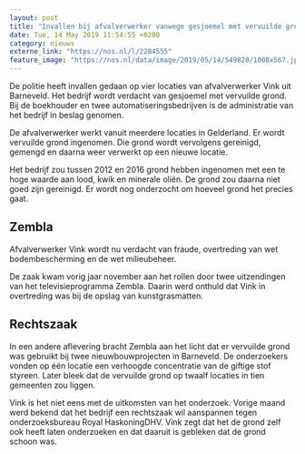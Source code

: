 ```yaml
---
layout: post
title: "Invallen bij afvalverwerker vanwege gesjoemel met vervuilde grond"
date: Tue, 14 May 2019 11:54:55 +0200
category: nieuws
externe_link: "https://nos.nl/l/2284555"
feature_image: "https://nos.nl/data/image/2019/05/14/549828/1008x567.jpg"
---
```


<p>De politie heeft invallen gedaan op vier locaties van afvalverwerker Vink uit Barneveld. Het bedrijf wordt verdacht van gesjoemel met vervuilde grond. Bij de boekhouder en twee automatiseringsbedrijven is de administratie van het bedrijf in beslag genomen.</p>
<p>De afvalverwerker werkt vanuit meerdere locaties in Gelderland. Er wordt vervuilde grond ingenomen. Die grond wordt vervolgens gereinigd, gemengd en daarna weer verwerkt op een nieuwe locatie.</p>
<p>Het bedrijf zou tussen 2012 en 2016 grond hebben ingenomen met een te hoge waarde aan lood, kwik en minerale oliën. De grond zou daarna niet goed zijn gereinigd. Er wordt nog onderzocht om hoeveel grond het precies gaat.</p>
<h2>Zembla</h2>
<p>Afvalverwerker Vink wordt nu verdacht van fraude, overtreding van wet bodembescherming en de wet milieubeheer.</p>
<p>De zaak kwam vorig jaar november aan het rollen door twee uitzendingen van het televisieprogramma Zembla. Daarin werd onthuld dat Vink in overtreding was bij de opslag van kunstgrasmatten.</p>
<h2>Rechtszaak</h2>
<p>In een andere aflevering bracht Zembla aan het licht dat er vervuilde grond was gebruikt bij twee nieuwbouwprojecten in Barneveld. De onderzoekers vonden op één locatie een verhoogde concentratie van de giftige stof styreen. Later bleek dat de vervuilde grond op twaalf locaties in tien gemeenten zou liggen.</p>
<p>Vink is het niet eens met de uitkomsten van het onderzoek. Vorige maand werd bekend dat het bedrijf een rechtszaak wil aanspannen tegen onderzoeksbureau Royal HaskoningDHV. Vink zegt dat het de grond zelf ook heeft laten onderzoeken en dat daaruit is gebleken dat de grond schoon was.</p>
